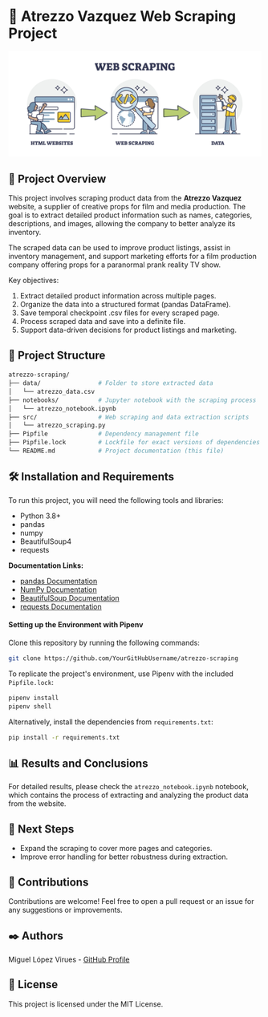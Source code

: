 # 🛒 Atrezzo Vazquez Web Scraping Project

<div style="text-align: center;">
  <img src="assets/webscraping.jpeg" alt="project-cover" />
</div>

## 📝 Project Overview

This project involves scraping product data from the **Atrezzo Vazquez** website, a supplier of creative props for film and media production. The goal is to extract detailed product information such as names, categories, descriptions, and images, allowing the company to better analyze its inventory.

The scraped data can be used to improve product listings, assist in inventory management, and support marketing efforts for a film production company offering props for a paranormal prank reality TV show.

Key objectives:

1. Extract detailed product information across multiple pages.
2. Organize the data into a structured format (pandas DataFrame).
3. Save temporal checkpoint .csv files for every scraped page.
4. Process scraped data and save into a definite file.
5. Support data-driven decisions for product listings and marketing.

## 📁 Project Structure

```bash
atrezzo-scraping/
├── data/                # Folder to store extracted data
│   └── atrezzo_data.csv
├── notebooks/           # Jupyter notebook with the scraping process
│   └── atrezzo_notebook.ipynb
├── src/                 # Web scraping and data extraction scripts
│   └── atrezzo_scraping.py
├── Pipfile              # Dependency management file
├── Pipfile.lock         # Lockfile for exact versions of dependencies
└── README.md            # Project documentation (this file)
```

## 🛠️ Installation and Requirements

To run this project, you will need the following tools and libraries:

- Python 3.8+
- pandas
- numpy
- BeautifulSoup4
- requests

**Documentation Links:**
- [pandas Documentation](https://pandas.pydata.org/)  
- [NumPy Documentation](https://numpy.org/)  
- [BeautifulSoup Documentation](https://www.crummy.com/software/BeautifulSoup/bs4/doc/)
- [requests Documentation](https://docs.python-requests.org/en/master/)

#### Setting up the Environment with Pipenv

Clone this repository by running the following commands:
```bash
git clone https://github.com/YourGitHubUsername/atrezzo-scraping
```

To replicate the project's environment, use Pipenv with the included ``Pipfile.lock``:
```bash
pipenv install
pipenv shell  
```

Alternatively, install the dependencies from ``requirements.txt``:
```bash
pip install -r requirements.txt  
```

## 📊 Results and Conclusions

For detailed results, please check the ``atrezzo_notebook.ipynb`` notebook, which contains the process of extracting and analyzing the product data from the website.

## 🔄 Next Steps

- Expand the scraping to cover more pages and categories.
- Improve error handling for better robustness during extraction.

## 🤝 Contributions

Contributions are welcome! Feel free to open a pull request or an issue for any suggestions or improvements.

## ✒️ Authors

Miguel López Virues - [GitHub Profile](https://github.com/MiguelLopezVirues)  

## 📜 License

This project is licensed under the MIT License.
